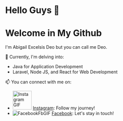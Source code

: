 Hello Guys 👋
==
Welcome in My Github
==
I'm Abigail Excelsis Deo but you can call me Deo.

🌱 Currently, I'm delving into: 
- Java for Application Development
- Laravel, Node JS, and React for Web Development

📫 You can connect with me on:
- <img src="https://github.com/Excel951/Excel951/assets/90140809/ccccaef4-0fd0-46d6-a820-8e43e35f9a2d" alt="Instagram GIF" width="60px" height="auto"> [Instagram](https://www.instagram.com/abigailexcelsisdeo/): Follow my journey!
- ![FacebookFbGIF](https://github.com/Excel951/Excel951/assets/90140809/e44a4fad-cd78-4ff4-985c-af054c474f9e) [Facebook](https://www.facebook.com/excel.nforcer707/): Let's stay in touch!

<!--- 
- 👀 I’m interested in ...
- 💞️ I’m looking to collaborate on ...
- 

Excel951/Excel951 is a ✨ special ✨ repository because its `README.md` (this file) appears on your GitHub profile.
You can click the Preview link to take a look at your changes.
--->
